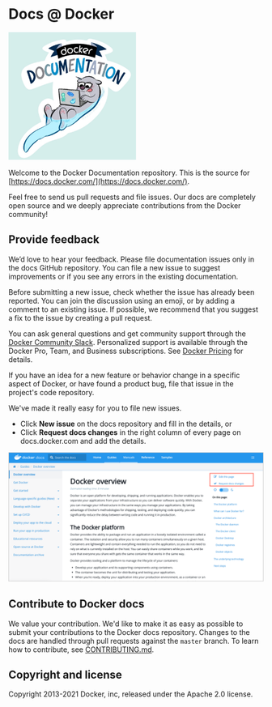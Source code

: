 # Docs @ Docker

<img src="images/docker-docs.png" alt="Welcome to Docker Documentation" style="max-width: 50%;">

Welcome to the Docker Documentation repository. This is the source for
[https://docs.docker.com/](https://docs.docker.com/).

Feel free to send us pull requests and file issues. Our docs are completely
open source and we deeply appreciate contributions from the Docker community!

## Provide feedback

We’d love to hear your feedback. Please file documentation issues only in the
docs GitHub repository. You can file a new issue to suggest improvements or if
you see any errors in the existing documentation.

Before submitting a new issue, check whether the issue has already been reported. You can join the discussion using an emoji, or by adding a comment to an existing issue. If possible, we recommend that you suggest a fix to the issue by creating a pull request.

You can ask general questions and get community support through the [Docker Community Slack](http://dockr.ly/slack). Personalized support is available through the Docker Pro, Team, and Business subscriptions. See [Docker Pricing](https://www.docker.com/pricing) for details.

If you have an idea for a new feature or behavior change in a specific aspect of Docker, or have found a product bug, file that issue in the project's code repository.

We've made it really easy for you to file new issues.

- Click **New issue** on the docs repository and fill in the details, or
- Click **Request docs changes** in the right column of every page on docs.docker.com and add the details.

![Docs feedback on each page](/opensource/images/docs-site-feedback.png)

## Contribute to Docker docs

We value your contribution. We'd like to make it as easy
as possible to submit your contributions to the Docker docs repository. Changes to the docs are handled through pull requests against the `master` branch. To learn how to contribute, see [CONTRIBUTING.md](CONTRIBUTING.md).

## Copyright and license

Copyright 2013-2021 Docker, inc, released under the Apache 2.0 license.
